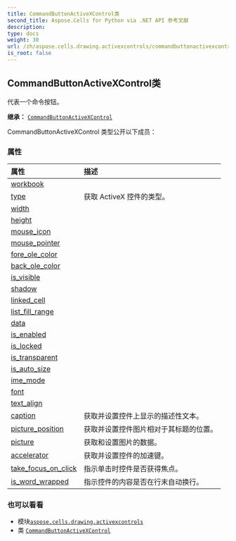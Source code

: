 ```yaml
---
title: CommandButtonActiveXControl类
second_title: Aspose.Cells for Python via .NET API 参考文献
description:
type: docs
weight: 30
url: /zh/aspose.cells.drawing.activexcontrols/commandbuttonactivexcontrol/
is_root: false
---
```

## CommandButtonActiveXControl类
代表一个命令按钮。



**继承：** [`CommandButtonActiveXControl`](/cells/python-net/zh/aspose.cells.drawing.activexcontrols/commandbuttonactivexcontrol)



CommandButtonActiveXControl 类型公开以下成员：

### 属性
|属性|描述|
| :- | :- |
| [workbook](/cells/python-net/zh/aspose.cells.drawing.activexcontrols/commandbuttonactivexcontrol/workbook) |  |
| [type](/cells/python-net/zh/aspose.cells.drawing.activexcontrols/commandbuttonactivexcontrol/type) |获取 ActiveX 控件的类型。|
| [width](/cells/python-net/zh/aspose.cells.drawing.activexcontrols/commandbuttonactivexcontrol/width) |  |
| [height](/cells/python-net/zh/aspose.cells.drawing.activexcontrols/commandbuttonactivexcontrol/height) |  |
| [mouse_icon](/cells/python-net/zh/aspose.cells.drawing.activexcontrols/commandbuttonactivexcontrol/mouse_icon) |  |
| [mouse_pointer](/cells/python-net/zh/aspose.cells.drawing.activexcontrols/commandbuttonactivexcontrol/mouse_pointer) |  |
| [fore_ole_color](/cells/python-net/zh/aspose.cells.drawing.activexcontrols/commandbuttonactivexcontrol/fore_ole_color) |  |
| [back_ole_color](/cells/python-net/zh/aspose.cells.drawing.activexcontrols/commandbuttonactivexcontrol/back_ole_color) |  |
| [is_visible](/cells/python-net/zh/aspose.cells.drawing.activexcontrols/commandbuttonactivexcontrol/is_visible) |  |
| [shadow](/cells/python-net/zh/aspose.cells.drawing.activexcontrols/commandbuttonactivexcontrol/shadow) |  |
| [linked_cell](/cells/python-net/zh/aspose.cells.drawing.activexcontrols/commandbuttonactivexcontrol/linked_cell) |  |
| [list_fill_range](/cells/python-net/zh/aspose.cells.drawing.activexcontrols/commandbuttonactivexcontrol/list_fill_range) |  |
| [data](/cells/python-net/zh/aspose.cells.drawing.activexcontrols/commandbuttonactivexcontrol/data) |  |
| [is_enabled](/cells/python-net/zh/aspose.cells.drawing.activexcontrols/commandbuttonactivexcontrol/is_enabled) |  |
| [is_locked](/cells/python-net/zh/aspose.cells.drawing.activexcontrols/commandbuttonactivexcontrol/is_locked) |  |
| [is_transparent](/cells/python-net/zh/aspose.cells.drawing.activexcontrols/commandbuttonactivexcontrol/is_transparent) |  |
| [is_auto_size](/cells/python-net/zh/aspose.cells.drawing.activexcontrols/commandbuttonactivexcontrol/is_auto_size) |  |
| [ime_mode](/cells/python-net/zh/aspose.cells.drawing.activexcontrols/commandbuttonactivexcontrol/ime_mode) |  |
| [font](/cells/python-net/zh/aspose.cells.drawing.activexcontrols/commandbuttonactivexcontrol/font) |  |
| [text_align](/cells/python-net/zh/aspose.cells.drawing.activexcontrols/commandbuttonactivexcontrol/text_align) |  |
| [caption](/cells/python-net/zh/aspose.cells.drawing.activexcontrols/commandbuttonactivexcontrol/caption) |获取并设置控件上显示的描述性文本。|
| [picture_position](/cells/python-net/zh/aspose.cells.drawing.activexcontrols/commandbuttonactivexcontrol/picture_position) |获取并设置控件图片相对于其标题的位置。|
| [picture](/cells/python-net/zh/aspose.cells.drawing.activexcontrols/commandbuttonactivexcontrol/picture) |获取和设置图片的数据。|
| [accelerator](/cells/python-net/zh/aspose.cells.drawing.activexcontrols/commandbuttonactivexcontrol/accelerator) |获取并设置控件的加速键。|
| [take_focus_on_click](/cells/python-net/zh/aspose.cells.drawing.activexcontrols/commandbuttonactivexcontrol/take_focus_on_click) |指示单击时控件是否获得焦点。|
| [is_word_wrapped](/cells/python-net/zh/aspose.cells.drawing.activexcontrols/commandbuttonactivexcontrol/is_word_wrapped) |指示控件的内容是否在行末自动换行。|



### 也可以看看
* 模块[`aspose.cells.drawing.activexcontrols`](..)
* 类 [`CommandButtonActiveXControl`](/cells/python-net/zh/aspose.cells.drawing.activexcontrols/commandbuttonactivexcontrol)
